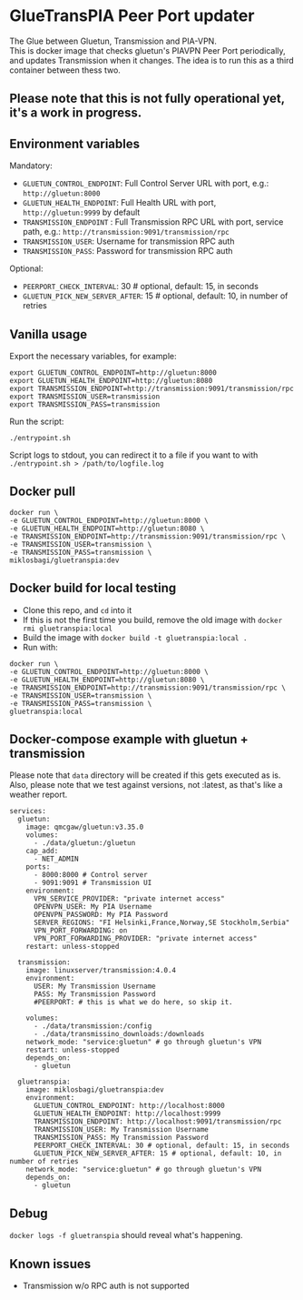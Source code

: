 # GlueTransPIA Peer Port updater
The Glue between Gluetun, Transmission and PIA-VPN.  
This is docker image that checks gluetun's PIAVPN Peer Port periodically, and updates Transmission when it changes. The idea is to run this as a third container between thess two.

## Please note that this is not fully operational yet, it's a work in progress.

## Environment variables
Mandatory:
- `GLUETUN_CONTROL_ENDPOINT`: Full Control Server URL with port, e.g.: `http://gluetun:8000`
- `GLUETUN_HEALTH_ENDPOINT`: Full Health URL with port, `http://gluetun:9999` by default
- `TRANSMISSION_ENDPOINT` : Full Transmission RPC URL with port, service path, e.g.: `http://transmission:9091/transmission/rpc`
- `TRANSMISSION_USER`: Username for transmission RPC auth
- `TRANSMISSION_PASS`: Password for transmission RPC auth

Optional:
- `PEERPORT_CHECK_INTERVAL`: 30 # optional, default: 15, in seconds
- `GLUETUN_PICK_NEW_SERVER_AFTER`: 15 # optional, default: 10, in number of retries

## Vanilla usage
Export the necessary variables, for example:
```
export GLUETUN_CONTROL_ENDPOINT=http://gluetun:8000
export GLUETUN_HEALTH_ENDPOINT=http://gluetun:8080
export TRANSMISSION_ENDPOINT=http://transmission:9091/transmission/rpc
export TRANSMISSION_USER=transmission
export TRANSMISSION_PASS=transmission
```

Run the script:
```
./entrypoint.sh
```

Script logs to stdout, you can redirect it to a file if you want to with `./entrypoint.sh > /path/to/logfile.log`

## Docker pull
```
docker run \
-e GLUETUN_CONTROL_ENDPOINT=http://gluetun:8000 \
-e GLUETUN_HEALTH_ENDPOINT=http://gluetun:8080 \
-e TRANSMISSION_ENDPOINT=http://transmission:9091/transmission/rpc \
-e TRANSMISSION_USER=transmission \
-e TRANSMISSION_PASS=transmission \
miklosbagi/gluetranspia:dev
```

## Docker build for local testing
- Clone this repo, and `cd` into it
- If this is not the first time you build, remove the old image with `docker rmi gluetranspia:local`
- Build the image with `docker build -t gluetranspia:local .`
- Run with:
```
docker run \
-e GLUETUN_CONTROL_ENDPOINT=http://gluetun:8000 \
-e GLUETUN_HEALTH_ENDPOINT=http://gluetun:8080 \
-e TRANSMISSION_ENDPOINT=http://transmission:9091/transmission/rpc \
-e TRANSMISSION_USER=transmission \
-e TRANSMISSION_PASS=transmission \
gluetranspia:local
```

## Docker-compose example with gluetun + transmission
Please note that `data` directory will be created if this gets executed as is.
Also, please note that we test against versions, not :latest, as that's like a weather report.

```
services:
  gluetun:
    image: qmcgaw/gluetun:v3.35.0
    volumes:
      - ./data/gluetun:/gluetun
    cap_add:
      - NET_ADMIN
    ports:
      - 8000:8000 # Control server
      - 9091:9091 # Transmission UI
    environment:
      VPN_SERVICE_PROVIDER: "private internet access"
      OPENVPN_USER: My PIA Username
      OPENVPN_PASSWORD: My PIA Password
      SERVER_REGIONS: "FI Helsinki,France,Norway,SE Stockholm,Serbia"
      VPN_PORT_FORWARDING: on
      VPN_PORT_FORWARDING_PROVIDER: "private internet access"
    restart: unless-stopped

  transmission:
    image: linuxserver/transmission:4.0.4
    environment:
      USER: My Transmission Username
      PASS: My Transmission Password
      #PEERPORT: # this is what we do here, so skip it.

    volumes:
      - ./data/transmission:/config
      - ./data/transmissino_downloads:/downloads
    network_mode: "service:gluetun" # go through gluetun's VPN
    restart: unless-stopped
    depends_on:
      - gluetun

  gluetranspia:
    image: miklosbagi/gluetranspia:dev
    environment:
      GLUETUN_CONTROL_ENDPOINT: http://localhost:8000
      GLUETUN_HEALTH_ENDPOINT: http://localhost:9999
      TRANSMISSION_ENDPOINT: http://localhost:9091/transmission/rpc
      TRANSMISSION_USER: My Transmission Username
      TRANSMISSION_PASS: My Transmission Password
      PEERPORT_CHECK_INTERVAL: 30 # optional, default: 15, in seconds
      GLUETUN_PICK_NEW_SERVER_AFTER: 15 # optional, default: 10, in number of retries
    network_mode: "service:gluetun" # go through gluetun's VPN
    depends_on:
      - gluetun
```

## Debug
`docker logs -f gluetranspia` should reveal what's happening.

## Known issues
- Transmission w/o RPC auth is not supported